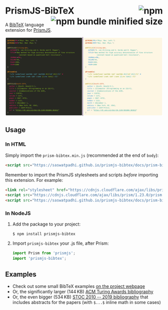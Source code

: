 PrismJS-BibTeX
<a href="https://www.npmjs.com/package/prismjs-bibtex"><img align="right" alt="npm" src="https://img.shields.io/npm/v/prismjs-bibtex?logo=npm&style=for-the-badge"></a><img align="right" alt="npm bundle minified size" src="https://img.shields.io/bundlephobia/min/prismjs-bibtex?label=minified&logo=javascript&style=for-the-badge">
========

A [BibTeX] language extension for [PrismJS].

<p align="center">
  <img src="docs/screenshot.png" width="720"/>  
</p>

## Usage

### In HTML

Simply import the `prism-bibtex.min.js` (recommended at the end of `body`):

```html
<script src="https://saswatpadhi.github.io/prismjs-bibtex/docs/prism-bibtex.min.js"></script>
```

Remember to import the PrismJS stylesheets and scripts _before_ importing this extension. For example:

```html
<link rel="stylesheet" href="https://cdnjs.cloudflare.com/ajax/libs/prism/1.23.0/themes/prism-solarizedlight.min.css"/>
<script src="https://cdnjs.cloudflare.com/ajax/libs/prism/1.23.0/prism.min.js"></script>
<script src="https://saswatpadhi.github.io/prismjs-bibtex/docs/prism-bibtex.min.js"></script>
```

### In NodeJS

1. Add the package to your project:

    ```console
    $ npm install prismjs-bibtex
    ```

2. Import `prismjs-bibtex` your .js file, after Prism:

    ```js
    import Prism from 'prismjs';
    import 'prismjs-bibtex';
    ```



## Examples

- Check out some small BibTeX examples [on the project webpage](https://saswatpadhi.github.io/prismjs-bibtex/)
- Or, the significantly larger (144&thinsp;KB) [ACM Turing Awards bibliography](https://saswatpadhi.github.io/prismjs-bibtex/acm-turing-awards.html)
- Or, the even bigger (534&thinsp;KB) [STOC 2010 -- 2019 bibliography](https://saswatpadhi.github.io/prismjs-bibtex/stoc_2010-2019.html) that includes abstracts for the papers (with `$...$` inline math in some cases)





[BibTeX]:   http://www.bibtex.org/
[prismjs]:  https://prismjs.com/
